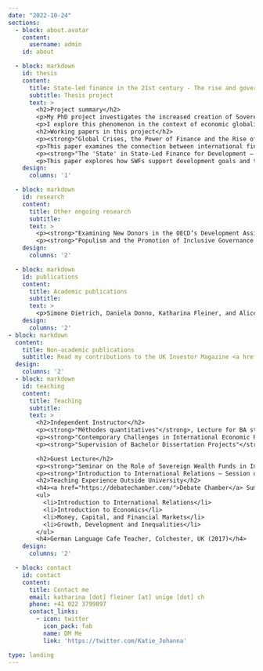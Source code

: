 ```yaml
---
date: "2022-10-24"
sections:
  - block: about.avatar
    content:
      username: admin
    id: about

  - block: markdown
    id: thesis
    content:
      title: State-led finance in the 21st century - The rise and governance of Sovereign Wealth Funds
      subtitle: Thesis project
      text: >
        <h2>Project summary</h2>
        <p>My PhD project investigates the increased creation of Sovereign Wealth Funds (SWFs) over the past 25 years. SWFs are pools of public financial assets invested in international and domestic financial markets following commercially-oriented, profit-driven strategies. This new form of state investment is delegated either to an existing public body or to a newly created institution, and the choices governments make regarding the governance structures for these funds differ notably between countries. In some, governments can directly influence the investment of SWF assets and the use of their profits. In others, government interference is severely limited by the funds' structures. SWF creation, therefore, impacts the level of influence different public actors can have on the use of public finances as well as their allocation in the global economy.</p>
        <p>I explore this phenomenon in the context of economic globalisation, financialization, and the global economic crises of the past three decades. Using novel quantitative data on SWF creation and the institutional structures that govern them, case study evidence, and interviews, I investigate the political economy factors that influence governments' use of SWFs as tools to address economic challenges. This work contributes to the literature on state financialization and the revival of industrial policy by analysing the institutional context in which SWFs operate.</p>
        <h2>Working papers in this project</h2>
        <p><strong>"Global Crises, the Power of Finance and the Rise of Sovereign Wealth Funds"</strong> (Draft available on request)</p>
        <p>This paper examines the connection between international financial crises and the creation of SWFs, an understudied economic policy tool. While existing literature sees SWFs primarily as managers of natural resource wealth and foreign exchange, this fails to explain their global rise. I argue that the trend toward SWF creation stems from the Asian Financial Crisis of 1997 and the Global Financial Crisis of 2008–09. Facing pressure to respond but unwilling to hurt financial interests, governments turned to deeper market participation through SWFs. Using a dataset on 85 SWFs from 1970–2019, I show that crises are pivotal moments in SWF formation. The likelihood of SWF creation increases with the economic importance of finance.</p>
        <p><strong>"The 'State' in State-Led Finance for Development – Understanding Political Influence in Sovereign Wealth Funds"</strong> (Draft available on request)</p>
        <p>This paper explores how SWFs support development goals and to what extent they respond to government policy. It introduces a framework to assess SWF governance through fund autonomy, stakeholder involvement, and rules-based governance. Using a novel dataset of 60 SWFs, I find significant variation in institutional arrangements. The analysis suggests that domestic political economy models shape governance, offering broader lessons for understanding public investment institutions.</p>
    design:
      columns: '1'

  - block: markdown
    id: research
    content:
      title: Other ongoing research
      subtitle:
      text: >
        <p><strong>"Examining New Donors in the OECD’s Development Assistance Committee"</strong> with Nicolas Bau, Alice Iannantuoni and Simone Dietrich (Draft available on request)</p>
        <p><strong>"Populism and the Promotion of Inclusive Governance Abroad – Evidence from OECD DAC Policy Markers"</strong> with Nicolas Bau, Alice Iannantuoni, and Simone Dietrich (Draft available on request)</p>
    design:
      columns: '2'

  - block: markdown
    id: publications
    content:
      title: Academic publications
      subtitle:
      text: >
        <p>Simone Dietrich, Daniela Donno, Katharina Fleiner, and Alice Iannantuoni (2025) <strong>"The Politics of Gender Mainstreaming in Foreign Aid"</strong> <em>International Studies Quarterly</em>. Available: <a href="https://academic.oup.com/isq/article/69/2/sqaf033/8118922">HERE</a></p>
    design:
      columns: '2'
- block: markdown
  content: 
    title: Non-academic publications
    subtitle: Read my contributions to the UK Investor Magazine <a href="https://ukinvestormagazine.co.uk/author/katy-fleiner/">HERE</a>
  design:
    columns: '2'
  - block: markdown
    id: teaching
    content:
      title: Teaching
      subtitle:
      text: >
        <h2>Independent Instructor</h2>
        <p><strong>"Méthodes quantitatives"</strong>, Lecture for BA students in the Faculty for Social Sciences (Yr2), University of Geneva (Spring 2025)</p>
        <p><strong>"Contemporary Challenges in International Economic Relations"</strong>, Seminar in the BA International Relations (Yr2), University of Geneva (Autumn 2018 – current)</p>
        <p><strong>"Supervision of Bachelor Dissertation Projects"</strong>, BA International Relations (Yr3), University of Geneva (Autumn 2018 – Spring 2020)</p>

        <h2>Guest Lecture</h2>
        <p><strong>"Seminar on the Role of Sovereign Wealth Funds in International Relations"</strong>, for Nicolas Bau, BA International Relations (Yr2), University of Geneva (Spring 2023)</p>
        <p><strong>"Introduction to International Relations – Session on International Development"</strong>, for Dr. Simone Dietrich, BA International Relations (Yr1), University of Geneva (Autumn 2021)</p>
        <h2>Teaching Experience Outside University</h2>
        <h4><a href="https://debatechamber.com/">Debate Chamber</a> Summer School Courses, London, UK (2018 – 2021)</h4>
        <ul>
          <li>Introduction to International Relations</li>
          <li>Introduction to Economics</li>
          <li>Money, Capital, and Financial Markets</li>
          <li>Growth, Development and Inequalities</li>
        </ul>
        <h4>German Language Cafe Teacher, Colchester, UK (2017)</h4>
    design:
      columns: '2'

  - block: contact
    id: contact
    content:
      title: Contact me
      email: katharina [dot] fleiner [at] unige [dot] ch
      phone: +41 022 3799897
      contact_links:
        - icon: twitter
          icon_pack: fab
          name: DM Me
          link: 'https://twitter.com/Katie_Johanna'

type: landing
---
```



